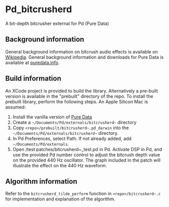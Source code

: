 # Pd_bitcrusherd
A bit-depth bitcrusher external for Pd (Pure Data)

## Background information
General background information on bitcrush audio effects is available on [Wikipedia](https://en.wikipedia.org/wiki/Bitcrusher).
General background information and downloads for Pure Data is available at [puredata.info](https://puredata.info).

## Build information
An XCode project is provided to build the library. Alternatively a pre-built version is available in the "prebuilt" directory of the repo.
To install the prebuilt library, perform the following steps. An Apple Silicon Mac is assumed:
1) Install the vanilla version of [Pure Data](https://puredata.info/downloads/pure-data)
2) Create a ```~/Documents/Pd/externals/bitcrusherd~``` directory
3) Copy ```<repo>/prebuilt/bitcrusherd~.pd_darwin``` into the ```~/Documents/Pd/externals/bitcrusherd~``` directory.
4) In Pd Preferences, select Path. If not already added, add ```~/Documents/Pd/externals```.
5) Open <repo>/test patches/bitcrusherd~_test.pd in Pd. Activate DSP in Pd, and use the provided Pd number control to adjust the bitcrush depth value on the provided 440 Hz oscillator. The graph included in the patch will illustrate the effect on the 440 Hz waveform.

## Algorithm information
Refer to the ```bitcrusherd_tilde_perform``` function in ```<repo>/bitcrusherd~.c``` for implementation and explanation of the algorithm.
